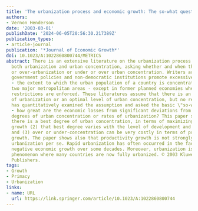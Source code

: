 ```yaml
---
title: 'The urbanization process and economic growth: The so-what question'
authors:
- Vernon Henderson
date: '2003-03-01'
publishDate: '2024-06-05T20:56:30.217389Z'
publication_types:
- article-journal
publication: '*Journal of Economic Growth*'
doi: 10.1023/A:1022860800744/METRICS
abstract: There is an extensive literature on the urbanization process looking at
  both urbanization and urban concentration, asking whether and when there is under
  or over-urbanization or under or over urban concentration. Writers argue that national
  government policies and non-democratic institutions promote excessive concentration
  - the extent to which the urban population of a country is concentrated in one or
  two major metropolitan areas - except in former planned economies where migration
  restrictions are enforced. These literatures assume that there is an optimal level
  of urbanization or an optimal level of urban concentration, but no research to date
  has quantitatively examined the assumption and asked the basic \"so-what\" question
  - how great are the economic losses from significant deviations from any optimal
  degrees of urban concentration or rates of urbanization? This paper shows that (1)
  there is a best degree of urban concentration, in terms of maximizing productivity
  growth (2) that best degree varies with the level of development and country size,
  and (3) over or under-concentration can be very costly in terms of productivity
  growth. The paper shows also that productivity growth is not strongly affected by
  urbanization per se. Rapid urbanization has often occurred in the face of low or
  negative economic growth over some decades. Moreover, urbanization is a transitory
  phenomenon where many countries are now fully urbanized. © 2003 Kluwer Academic
  Publishers.
tags:
- Growth
- Primacy
- Urbanization
links:
- name: URL
  url: https://link.springer.com/article/10.1023/A:1022860800744
---
```

